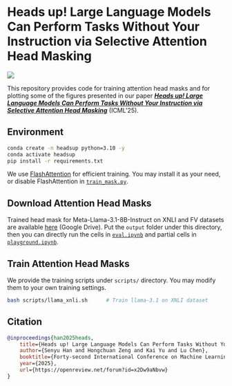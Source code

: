# Heads up! Large Language Models Can Perform Tasks Without Your Instruction via Selective Attention Head Masking

![](https://icml.cc/media/PosterPDFs/ICML%202025/43598.png)

This repository provides code for training attention head masks and for plotting some of the figures presented in our paper [***Heads up! Large Language Models Can Perform Tasks Without Your Instruction via Selective Attention Head Masking***](https://openreview.net/forum?id=x2Dw9aNbvw) (ICML'25).

## Environment
```bash
conda create -n headsup python=3.10 -y
conda activate headsup
pip install -r requirements.txt
```
We use [FlashAttention](https://github.com/Dao-AILab/flash-attention) for efficient training. You may install it as your need, or disable FlashAttention in [`train_mask.py`](train_mask.py).

## Download Attention Head Masks
Trained head mask for Meta-Llama-3.1-8B-Instruct on XNLI and FV datasets are available [here](https://drive.google.com/drive/folders/1tysu3InFFQC9xhCRhOcZCDl1WMYVg-7E?usp=sharing) (Google Drive). Put the `output` folder under this directory, then you can directly run the cells in [`eval.ipynb`](eval.ipynb) and partial cells in [`playground.ipynb`](playground.ipynb).

## Train Attention Head Masks
We provide the training scripts under `scripts/` directory. You may modify them to your own training settings.

```bash
bash scripts/llama_xnli.sh      # Train llama-3.1 on XNLI dataset
```

## Citation
```bibtex
@inproceedings{han2025heads,
    title={Heads up! Large Language Models Can Perform Tasks Without Your Instruction via Selective Attention Head Masking},
    author={Senyu Han and Hongchuan Zeng and Kai Yu and Lu Chen},
    booktitle={Forty-second International Conference on Machine Learning},
    year={2025},
    url={https://openreview.net/forum?id=x2Dw9aNbvw}
}
```
